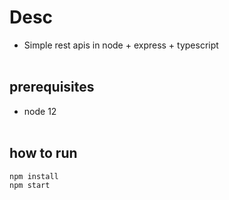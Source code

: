 # Desc
- Simple rest apis in node + express + typescript
<br/><br/>
## prerequisites 
- node 12
<br/><br/>
## how to run
```bash
npm install
npm start
```
